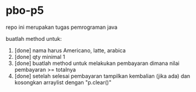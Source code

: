 # pbo-p5
repo ini merupakan tugas pemrograman java

buatlah method untuk:
1. [done] nama harus  Americano, latte, arabica
2. [done] qty minimal 1
3. [done] buatlah method untuk melakukan pembayaran dimana nilai pembayaran >= totalnya
4. [done] setelah selesai pembayaran tampilkan kembalian (jika ada) dan kosongkan arraylist dengan "p.clear()"